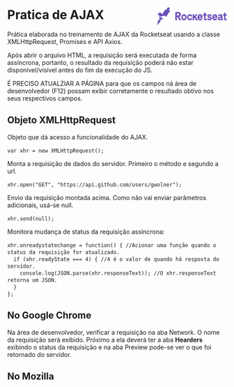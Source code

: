 # Pratica de AJAX <img src="img/rocketseat.png" width="160" height="40" align="right">

Prática elaborada no treinamento de AJAX da Rocketseat usando a classe XMLHttpRequest, Promises e API Axios.



Após abrir o arquivo HTML, a requisição será executada de forma assíncrona, portanto, o resultado da requisição poderá não estar disponível/visível antes do fim da execução do JS.

É PRECISO ATUALZIAR A PÁGINA para que os campos ná área de desenvolvedor (F12) possam exibir corretamente o resultado obtivo nos seus respectivos campos.

## Objeto XMLHttpRequest

Objeto que dá acesso a funcionalidade do AJAX.
```
var xhr = new XMLHttpRequest();
```

Monta a requisição de dados do servidor. Primeiro o método e segundo a url.
```
xhr.open("GET", "https://api.github.com/users/gwolner");
```

Envio da requisição montada acima. Como não vai enviar parâmetros adicionais, usá-se null.
```
xhr.send(null);
```

Monitora mudança de status da requisição assincrona:
```
xhr.onreadystatechange = function() { //Acionar uma função quando o status da requisição for atualizado.
  if (xhr.readyState === 4) { //4 é o valor de quando há resposta do servidor.
    console.log(JSON.parse(xhr.responseText)); //O xhr.responseText retorna um JSON.
  }
};
```

## No Google Chrome

Na área de desenvolvedor, verificar a requisição na aba Network. 
O nome da requisição será exibido. Próximo a ela deverá ter a aba <b>Hearders</b> exibindo o status da requisição e na aba Preview pode-se ver o que foi retornado do servidor.

## No Mozilla
